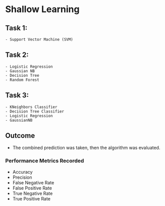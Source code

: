 # Shallow Learning 

## Task 1:
    - Support Vector Machine (SVM)

## Task 2:
    - Logistic Regression
    - Gaussian NB
    - Decision Tree 
    - Random Forest 

## Task 3: 
    - KNeighbors Classifier
    - Decision Tree Classifier
    - Logistic Regression
    - GaussianNB

## Outcome
- The combined prediction was taken, then the algorithm was evaluated.

### Performance Metrics Recorded
- Accuracy
- Precision
- False Negative Rate
- False Positive Rate
- True Negative Rate
- True Positive Rate
